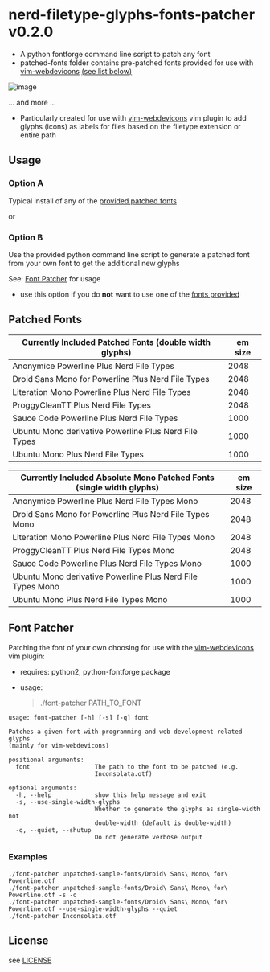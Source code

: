 nerd-filetype-glyphs-fonts-patcher v0.2.0
=========================================

* A python fontforge command line script to patch any font
* patched-fonts folder contains pre-patched fonts provided for use with [vim-webdevicons](https://github.com/ryanoasis/vim-webdevicons) [(see list below)](#patched-fonts)

![image](https://github.com/ryanoasis/vim-webdevicons/wiki/screenshots/v0.3.4/fontforge-glyph-set-1.png)

... and more ...

* Particularly created for use with [vim-webdevicons](https://github.com/ryanoasis/vim-webdevicons) vim plugin to add glyphs (icons) as labels for files based on the filetype extension or entire path

## Usage

### Option A

Typical install of any of the [provided patched fonts](#patched-fonts)

or

### Option B

Use the provided python command line script to generate a patched font from your own font to get the additional new glyphs

See: [Font Patcher](#font-patcher) for usage

* use this option if you do __not__ want to use one of the [fonts provided](#patched-fonts)

## Patched Fonts

| Currently Included Patched Fonts (double width glyphs)      | em size  |
|-------------------------------------------------------------|----------|
| Anonymice Powerline Plus Nerd File Types                    |   2048   |
| Droid Sans Mono for Powerline Plus Nerd File Types          |   2048   |
| Literation Mono Powerline Plus Nerd File Types              |   2048   |
| ProggyCleanTT Plus Nerd File Types                          |   2048   |
| Sauce Code Powerline Plus Nerd File Types                   |   1000   |
| Ubuntu Mono derivative Powerline Plus Nerd File Types       |   1000   |
| Ubuntu Mono Plus Nerd File Types                            |   1000   |

| Currently Included Absolute Mono Patched Fonts (single width glyphs)| em size  |
|---------------------------------------------------------------------|----------|
| Anonymice Powerline Plus Nerd File Types Mono                       |   2048   |
| Droid Sans Mono for Powerline Plus Nerd File Types Mono             |   2048   |
| Literation Mono Powerline Plus Nerd File Types Mono                 |   2048   |
| ProggyCleanTT Plus Nerd File Types Mono                             |   2048   |
| Sauce Code Powerline Plus Nerd File Types Mono                      |   1000   |
| Ubuntu Mono derivative Powerline Plus Nerd File Types Mono          |   1000   |
| Ubuntu Mono Plus Nerd File Types Mono                               |   1000   |

## Font Patcher

Patching the font of your own choosing for use with the [vim-webdevicons](https://github.com/ryanoasis/vim-webdevicons) vim plugin:
* requires: python2, python-fontforge package
* usage:

	> ./font-patcher PATH_TO_FONT

```
usage: font-patcher [-h] [-s] [-q] font

Patches a given font with programming and web development related glyphs
(mainly for vim-webdevicons)

positional arguments:
  font                  The path to the font to be patched (e.g.
                        Inconsolata.otf)

optional arguments:
  -h, --help            show this help message and exit
  -s, --use-single-width-glyphs
                        Whether to generate the glyphs as single-width not
                        double-width (default is double-width)
  -q, --quiet, --shutup
                        Do not generate verbose output
```

### Examples

	./font-patcher unpatched-sample-fonts/Droid\ Sans\ Mono\ for\ Powerline.otf
	./font-patcher unpatched-sample-fonts/Droid\ Sans\ Mono\ for\ Powerline.otf -s -q
	./font-patcher unpatched-sample-fonts/Droid\ Sans\ Mono\ for\ Powerline.otf --use-single-width-glyphs --quiet
	./font-patcher Inconsolata.otf


## License

see [LICENSE](LICENSE)
